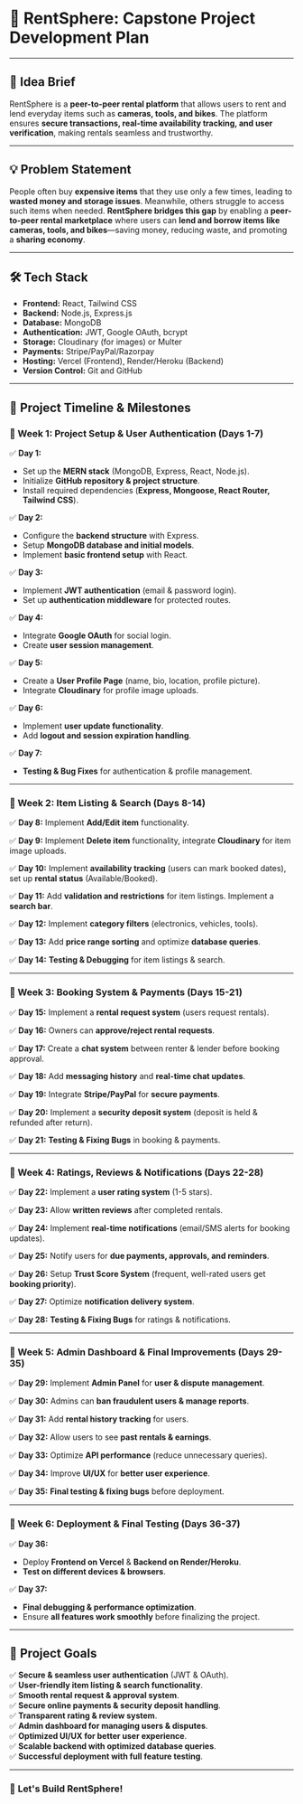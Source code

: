 # **🚀 RentSphere: Capstone Project Development Plan**

---

## **📌 Idea Brief**

RentSphere is a **peer-to-peer rental platform** that allows users to rent and lend everyday items such as **cameras, tools, and bikes**. The platform ensures **secure transactions, real-time availability tracking, and user verification**, making rentals seamless and trustworthy.

---

## **💡 Problem Statement**

People often buy **expensive items** that they use only a few times, leading to **wasted money and storage issues**. Meanwhile, others struggle to access such items when needed. **RentSphere bridges this gap** by enabling a **peer-to-peer rental marketplace** where users can **lend and borrow items like cameras, tools, and bikes**—saving money, reducing waste, and promoting a **sharing economy**.

---

## **🛠 Tech Stack**

- **Frontend:** React, Tailwind CSS  
- **Backend:** Node.js, Express.js  
- **Database:** MongoDB  
- **Authentication:** JWT, Google OAuth, bcrypt  
- **Storage:** Cloudinary (for images) or Multer  
- **Payments:** Stripe/PayPal/Razorpay  
- **Hosting:** Vercel (Frontend), Render/Heroku (Backend)  
- **Version Control:** Git and GitHub  

---

## **📅 Project Timeline & Milestones**

### **📌 Week 1: Project Setup & User Authentication (Days 1-7)**

✅ **Day 1:**
- Set up the **MERN stack** (MongoDB, Express, React, Node.js).
- Initialize **GitHub repository & project structure**.
- Install required dependencies (**Express, Mongoose, React Router, Tailwind CSS**).

✅ **Day 2:**
- Configure the **backend structure** with Express.
- Setup **MongoDB database and initial models**.
- Implement **basic frontend setup** with React.

✅ **Day 3:**
- Implement **JWT authentication** (email & password login).
- Set up **authentication middleware** for protected routes.

✅ **Day 4:**
- Integrate **Google OAuth** for social login.
- Create **user session management**.

✅ **Day 5:**
- Create a **User Profile Page** (name, bio, location, profile picture).
- Integrate **Cloudinary** for profile image uploads.

✅ **Day 6:**
- Implement **user update functionality**.
- Add **logout and session expiration handling**.

✅ **Day 7:**
- **Testing & Bug Fixes** for authentication & profile management.

---

### **📌 Week 2: Item Listing & Search (Days 8-14)**

✅ **Day 8:** Implement **Add/Edit item** functionality.

✅ **Day 9:** Implement **Delete item** functionality, integrate **Cloudinary** for item image uploads.

✅ **Day 10:** Implement **availability tracking** (users can mark booked dates), set up **rental status** (Available/Booked).

✅ **Day 11:** Add **validation and restrictions** for item listings. Implement a **search bar**.

✅ **Day 12:** Implement **category filters** (electronics, vehicles, tools).

✅ **Day 13:** Add **price range sorting** and optimize **database queries**.

✅ **Day 14:** **Testing & Debugging** for item listings & search.

---

### **📌 Week 3: Booking System & Payments (Days 15-21)**

✅ **Day 15:** Implement a **rental request system** (users request rentals).

✅ **Day 16:** Owners can **approve/reject rental requests**.

✅ **Day 17:** Create a **chat system** between renter & lender before booking approval.

✅ **Day 18:** Add **messaging history** and **real-time chat updates**.

✅ **Day 19:** Integrate **Stripe/PayPal** for **secure payments**.

✅ **Day 20:** Implement a **security deposit system** (deposit is held & refunded after return).

✅ **Day 21:** **Testing & Fixing Bugs** in booking & payments.

---

### **📌 Week 4: Ratings, Reviews & Notifications (Days 22-28)**

✅ **Day 22:** Implement a **user rating system** (1-5 stars).

✅ **Day 23:** Allow **written reviews** after completed rentals.

✅ **Day 24:** Implement **real-time notifications** (email/SMS alerts for booking updates).

✅ **Day 25:** Notify users for **due payments, approvals, and reminders**.

✅ **Day 26:** Setup **Trust Score System** (frequent, well-rated users get **booking priority**).

✅ **Day 27:** Optimize **notification delivery system**.

✅ **Day 28:** **Testing & Fixing Bugs** for ratings & notifications.

---

### **📌 Week 5: Admin Dashboard & Final Improvements (Days 29-35)**

✅ **Day 29:** Implement **Admin Panel** for **user & dispute management**.

✅ **Day 30:** Admins can **ban fraudulent users & manage reports**.

✅ **Day 31:** Add **rental history tracking** for users.

✅ **Day 32:** Allow users to see **past rentals & earnings**.

✅ **Day 33:** Optimize **API performance** (reduce unnecessary queries).

✅ **Day 34:** Improve **UI/UX** for **better user experience**.

✅ **Day 35:** **Final testing & fixing bugs** before deployment.

---

### **📌 Week 6: Deployment & Final Testing (Days 36-37)**

✅ **Day 36:**
- Deploy **Frontend on Vercel** & **Backend on Render/Heroku**.
- **Test on different devices & browsers**.

✅ **Day 37:**
- **Final debugging & performance optimization**.
- Ensure **all features work smoothly** before finalizing the project.

---

## **🎯 Project Goals**

✅ **Secure & seamless user authentication** (JWT & OAuth).  
✅ **User-friendly item listing & search functionality**.  
✅ **Smooth rental request & approval system**.  
✅ **Secure online payments & security deposit handling**.  
✅ **Transparent rating & review system**.  
✅ **Admin dashboard for managing users & disputes**.  
✅ **Optimized UI/UX for better user experience**.  
✅ **Scalable backend with optimized database queries**.  
✅ **Successful deployment with full feature testing**.  

---

### 🚀 **Let's Build RentSphere!**
